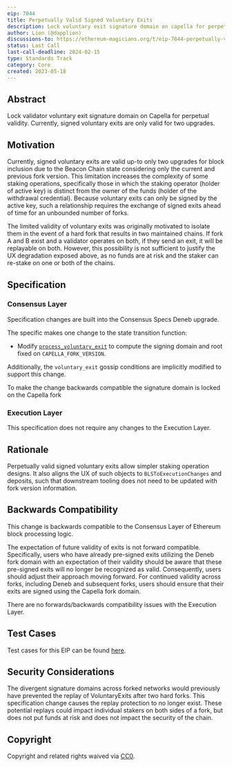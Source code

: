 ```yaml
---
eip: 7044
title: Perpetually Valid Signed Voluntary Exits
description: Lock voluntary exit signature domain on capella for perpetual validity
author: Lion (@dapplion)
discussions-to: https://ethereum-magicians.org/t/eip-7044-perpetually-valid-signed-voluntary-exits/14348
status: Last Call
last-call-deadline: 2024-02-15
type: Standards Track
category: Core
created: 2023-05-18
---
```


## Abstract

Lock validator voluntary exit signature domain on Capella for perpetual validity. Currently, signed voluntary exits are only valid for two upgrades.

## Motivation

Currently, signed voluntary exits are valid up-to only two upgrades for block inclusion due to the Beacon Chain state considering only the current and previous fork version. This limitation increases the complexity of some staking operations, specifically those in which the staking operator (holder of active key) is distinct from the owner of the funds (holder of the withdrawal credential). Because voluntary exits can only be signed by the active key, such a relationship requires the exchange of signed exits ahead of time for an unbounded number of forks.

The limited validity of voluntary exits was originally motivated to isolate them in the event of a hard fork that results in two maintained chains. If fork A and B exist and a validator operates on both, if they send an exit, it will be replayable on both. However, this possibility is not sufficient to justify the UX degradation exposed above, as no funds are at risk and the staker can re-stake on one or both of the chains.

## Specification

### Consensus Layer

Specification changes are built into the Consensus Specs Deneb upgrade.

The specific makes one change to the state transition function:

- Modify [`process_voluntary_exit`](https://github.com/ethereum/consensus-specs/blob/75971a8c218b1d76d605dd8b88a08d39c42de221/specs/deneb/beacon-chain.md#modified-process_voluntary_exit) to compute the signing domain and root fixed on `CAPELLA_FORK_VERSION`.

Additionally, the `voluntary_exit` gossip conditions are implicitly modified to support this change.

To make the change backwards compatible the signature domain is locked on the Capella fork

### Execution Layer

This specification does not require any changes to the Execution Layer.

## Rationale

Perpetually valid signed voluntary exits allow simpler staking operation designs. It also aligns the UX of such objects to `BLSToExecutionChanges` and deposits, such that downstream tooling does not need to be updated with fork version information.

## Backwards Compatibility

This change is backwards compatible to the Consensus Layer of Ethereum block processing logic.

The expectation of future validity of exits is not forward compatible. Specifically, users who have already pre-signed exits utilizing the Deneb fork domain with an expectation of their validity should be aware that these pre-signed exits will no longer be recognized as valid. Consequently, users should adjust their approach moving forward. For continued validity across forks, including Deneb and subsequent forks, users should ensure that their exits are signed using the Capella fork domain.

There are no forwards/backwards compatibility issues with the Execution Layer.

## Test Cases 

Test cases for this EIP can be found [here](https://github.com/ethereum/consensus-specs/tree/2297c09b7e457a13f7b2261a28cb45777be82f83/tests/core/pyspec/eth2spec/test/deneb). 

## Security Considerations

The divergent signature domains across forked networks would previously have prevented the replay of VoluntaryExits after two hard forks. This specification change causes the replay protection to no longer exist. These potential replays could impact individual stakers on both sides of a fork, but does not put funds at risk and does not impact the security of the chain.

## Copyright

Copyright and related rights waived via [CC0](../LICENSE.md).
